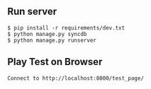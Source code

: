## Run server
```
$ pip install -r requirements/dev.txt
$ python manage.py syncdb
$ python manage.py runserver
```

## Play Test on Browser
```
Connect to http://localhost:8000/test_page/
```
